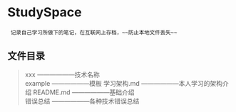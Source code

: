# StudySpace
     记录自己学习所做下的笔记，在互联网上存档，~~防止本地文件丢失~~
## 文件目录
> xxx ——————技术名称   
> example ——————模板
> 学习架构.md ——————本人学习的架构介绍
> README.md ——————基础介绍   
> 错误总结 ——————各种技术错误总结
